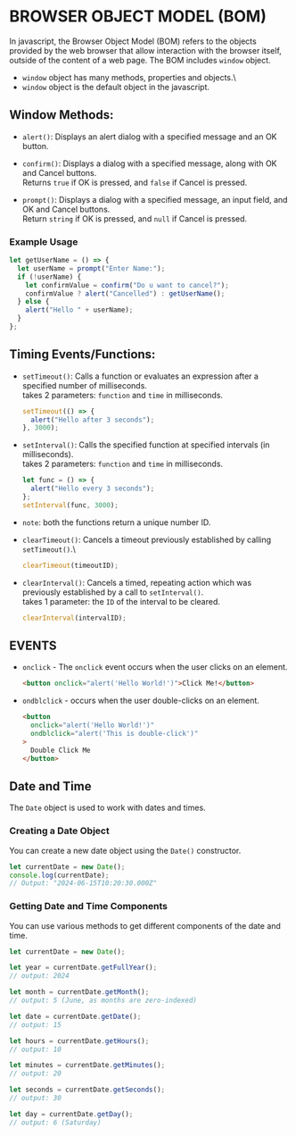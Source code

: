 # BROWSER OBJECT MODEL (BOM)

In javascript, the Browser Object Model (BOM) refers to the objects provided by the web browser that allow interaction with the browser itself, outside of the content of a web page. The BOM includes `window` object.

- `window` object has many methods, properties and objects.\
- `window` object is the default object in the javascript.

## Window Methods:

- `alert()`: Displays an alert dialog with a specified message and an OK button.

- `confirm()`: Displays a dialog with a specified message, along with OK and Cancel buttons.\
  Returns `true` if OK is pressed, and `false` if Cancel is pressed.

- `prompt()`: Displays a dialog with a specified message, an input field, and OK and Cancel buttons.\
  Return `string` if OK is pressed, and `null` if Cancel is pressed.

### Example Usage

```javascript
let getUserName = () => {
  let userName = prompt("Enter Name:");
  if (!userName) {
    let confirmValue = confirm("Do u want to cancel?");
    confirmValue ? alert("Cancelled") : getUserName();
  } else {
    alert("Hello " + userName);
  }
};
```

## Timing Events/Functions:

- `setTimeout()`: Calls a function or evaluates an expression after a specified number of milliseconds.\
  takes 2 parameters: `function` and `time` in milliseconds.

  ```javascript
  setTimeout(() => {
    alert("Hello after 3 seconds");
  }, 3000);
  ```

- `setInterval()`: Calls the specified function at specified intervals (in milliseconds).\
  takes 2 parameters: `function` and `time` in milliseconds.

  ```javascript
  let func = () => {
    alert("Hello every 3 seconds");
  };
  setInterval(func, 3000);
  ```

- `note`: both the functions return a unique number ID.

- `clearTimeout()`: Cancels a timeout previously established by calling `setTimeout()`.\

  ```javascript
  clearTimeout(timeoutID);
  ```

- `clearInterval()`: Cancels a timed, repeating action which was previously established by a call to `setInterval()`.\
  takes 1 parameter: the `ID` of the interval to be cleared.

  ```javascript
  clearInterval(intervalID);
  ```

## EVENTS

- `onclick` - The `onclick` event occurs when the user clicks on an element.

  ```html
  <button onclick="alert('Hello World!')">Click Me!</button>
  ```

- `ondblclick` - occurs when the user double-clicks on an element.

  ```html
  <button
    onclick="alert('Hello World!')"
    ondblclick="alert('This is double-click')"
  >
    Double Click Me
  </button>
  ```

## Date and Time

The `Date` object is used to work with dates and times.

### Creating a Date Object

You can create a new date object using the `Date()` constructor.

```javascript
let currentDate = new Date();
console.log(currentDate);
// Output: "2024-06-15T10:20:30.000Z"
```

### Getting Date and Time Components

You can use various methods to get different components of the date and time.

```javascript
let currentDate = new Date();

let year = currentDate.getFullYear();
// output: 2024

let month = currentDate.getMonth();
// output: 5 (June, as months are zero-indexed)

let date = currentDate.getDate();
// output: 15

let hours = currentDate.getHours();
// output: 10

let minutes = currentDate.getMinutes();
// output: 20

let seconds = currentDate.getSeconds();
// output: 30

let day = currentDate.getDay();
// output: 6 (Saturday)
```
